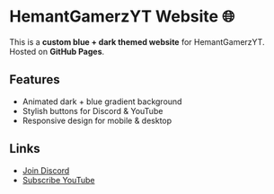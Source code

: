 # HemantGamerzYT Website 🌐

This is a **custom blue + dark themed website** for HemantGamerzYT.  
Hosted on **GitHub Pages**.

## Features
- Animated dark + blue gradient background
- Stylish buttons for Discord & YouTube
- Responsive design for mobile & desktop

## Links
- [Join Discord](https://discord.gg/ShypaUb4MV)
- [Subscribe YouTube](https://www.youtube.com/@HemantGamerzYT)

